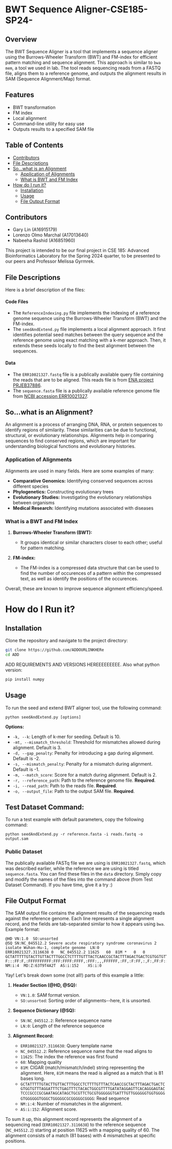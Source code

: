 # BWT Sequence Aligner-CSE185-SP24-

## Overview
The BWT Sequence Aligner is a tool that implements a sequence aligner using the Burrows-Wheeler Transform (BWT) and FM-index for efficient pattern matching and sequence alignment. This approach is similar to `bwa mem`, a tool we used in lab. The tool reads sequencing reads from a FASTQ file, aligns them to a reference genome, and outputs the alignment results in SAM (Sequence Alignment/Map) format.

## Features
- BWT transformation
- FM index
- Local alignment
- Command-line utility for easy use
- Outputs results to a specified SAM file

## Table of Contents

- [Contributors](#contributors)
- [File Descriptions](#file-descriptions)
- [So...what is an Alignment](#sowhat-is-an-alignment)
  - [Application of Alignments](#application-of-alignments)
  - [What is BWT and FM Index](#what-is-bwt-and-fm-index)
- [How do I run it?](#how-do-i-run-it)
  - [Installation](#installation)
  - [Usage](#usage)
  - [File Output Format](#file-output-format)

## Contributors

- Gary Lin (A16915179)
- Lorenzo Olmo Marchal (A17013640)
- Nabeeha Rashid (A16851960)

This project is intended to be our final project in CSE 185: Advanced Bioinformatics Laboratory for the Spring 2024 quarter, to be presented to our peers and Professor Melissa Gyrmrek.

## File Descriptions
Here is a brief description of the files:

#### Code Files
- The `ReferenceIndexing.py` file implements the indexing of a reference genome sequence using the Burrows-Wheeler Transform (BWT) and the FM-index. 
- The `seedAndExtend.py` file implements a local alignment approach. It first identifies potential seed matches between the query sequence and the reference genome using exact matching with a k-mer approach. Then, it extends these seeds locally to find the best alignment between the sequences. 

#### Data
- The `ERR10021327.fastq` file is a publically available query file containing the reads that are to be aligned. This reads file is from [ENA project PRJEB37886](https://www.ebi.ac.uk/ena/browser/view/PRJEB37886). 
- The `sequence.fasta` file is a publically available reference genome file from [NCBI accession ERR10021327](https://www.ncbi.nlm.nih.gov/nuccore/NC_045512.2).

## So...what is an Alignment?
An alignment is a process of arranging DNA, RNA, or protein sequences to identify regions of similarity. These similarities can be due to functional, structural, or evolutionary relationships. Alignments help in comparing sequences to find conserved regions, which are important for understanding biological functions and evolutionary histories.

### Application of Alignments
Alignments are used in many fields. Here are some examples of many:
- **Comparative Genomics:** Identifying conserved sequences across different species
- **Phylogenetics:** Constructing evolutionary trees
- **Evolutionary Studies:** Investigating the evolutionary relationships between organisms
- **Medical Research:** Identifying mutations associated with diseases

### What is a BWT and FM Index

1. **Burrows-Wheeler Transform (BWT):**
   - It groups identical or similar characters closer to each other; useful for pattern matching.

2. **FM-index:**
   - The FM-index is a compressed data structure that can be used to find the number of occurences of a pattern within the compressed text, as well as identify the positions of the occurences.

Overall, these are known to improve sequence alignment efficiency/speed.

# How do I Run it?

## Installation
Clone the repository and navigate to the project directory:
```sh
git clone https://github.com/ADDOURLINKHERe
cd ADD
```

ADD REQUIREMENTS AND VERSIONS HEREEEEEEEEE. Also what python version:
```sh
pip install numpy
```

## Usage

To run the seed and extend BWT aligner tool, use the following command:

```
python seedAndExtend.py [options]
```

**Options:**

- `-k, --k`: Length of k-mer for seeding. Default is 10.
- `-mt, --mismatch_threshold`: Threshold for mismatches allowed during alignment. Default is 3.
- `-d, --gap_penalty`: Penalty for introducing a gap during alignment. Default is -2.
- `-s, --mismatch_penalty`: Penalty for a mismatch during alignment. Default is -1.
- `-m, --match_score`: Score for a match during alignment. Default is 2.
- `-r, --reference_path`: Path to the reference genome file. **Required**.
- `-i, --read_path`: Path to the reads file. **Required**.
- `-o, --output_file`: Path to the output SAM file. **Required**.

## Test Dataset Command:

To run a test example with default parameters, copy the following command:

```
python seedAndExtend.py -r reference.fasta -i reads.fastq -o output.sam
```

### Public Dataset 
The publically available FASTq file we are using is `ERR10021327.fastq`, which was described earlier, while the reference we are using is titled `sequence.fasta`. You can find these files in the `data` directory. Simply copy and modify the names of the files into the command above (from Test Dataset Command). If you have time, give it a try :)

## File Output Format
The SAM output file contains the alignment results of the sequencing reads against the reference genome. Each line represents a single alignment record, and the fields are tab-separated similar to how it appears using `bwa`. Example format:
```plaintext
@HD	VN:1.0	SO:unsorted
@SQ	SN:NC_045512.2 Severe acute respiratory syndrome coronavirus 2 isolate Wuhan-Hu-1, complete genome	LN:0
ERR10021327.3116638	0	NC_045512.2	11625	60	81M	*	0	0	GCTATTTTTGTACTTGTTACTTTGGCCTCTTTTGTTTACTCAACCGCTACTTTAGACTGACTCGTGGTGTTTAGGATTTCTGAGTTTCTACACTGGCGTTTTGATATAGGAGTTCACAGGGAGTACTCCCGCCCGCGAATAGCATAGCTGCGTTCTGCGTGGGGGGTGATTTGTTGGGGGGTGGTGGGGGTGGGGGGTGGGCTGGGGGCGCGGGGGCGGGG	F:::FF:F,:FFFFFFFFFF:FFF:FFFF:FFFF,:FFF:,,,FFFFFF,:FF,:F:FF,:,F:,FF:F::F,,F,:,,:F,,FFF,FFFFFF,FF:F,,:,F,F:F,,F,,,:,:F,FFF,,,,F,,:F,,:F,,:,,,,FF:,:F,FF,,,,,,,,,,,,,,,F,,,,,,F,,,FFF,F:FF,:F,,,,FFF,:,,F::,,FF,FF,,,,F:,F,F,,:	NM:i:4	MD:Z:63T9T4A2T	AS:i:152	XS:i:0
```

Yay! Let's break down some (not all!) parts of this example a little:

1. **Header Section (@HD, @SQ):**
   - `VN:1.0`: SAM format version.
   - `SO:unsorted`: Sorting order of alignments--here, it is unsorted.

2. **Sequence Dictionary (@SQ):**
   - `SN:NC_045512.2`: Reference sequence name 
   - `LN:0`: Length of the reference sequence 

3. **Alignment Record:**
   - `ERR10021327.3116638`: Query template name 
   - `NC_045512.2`: Reference sequence name that the read aligns to
   - `11625`: The index the reference was first found
   - `60`: Mapping quality 
   - `81M`: CIGAR (match/mismatch/indel) string representing the alignment. Here, `81M` means the read is aligned as a match that is 81 bases long.
   - `GCTATTTTTGTACTTGTTACTTTGGCCTCTTTTGTTTACTCAACCGCTACTTTAGACTGACTCGTGGTGTTTAGGATTTCTGAGTTTCTACACTGGCGTTTTGATATAGGAGTTCACAGGGAGTACTCCCGCCCGCGAATAGCATAGCTGCGTTCTGCGTGGGGGGTGATTTGTTGGGGGGTGGTGGGGGTGGGGGGTGGGCTGGGGGCGCGGGGGCGGGG`: Read sequence
   - `NM:i:4`: Number of mismatches in the alignment.
   - `AS:i:152`: Alignment score.

To sum it up, this alignment record represents the alignment of a sequencing read (`ERR10021327.3116638`) to the reference sequence (`NC_045512.2`) starting at position 11625 with a mapping quality of 60. The alignment consists of a match (81 bases) with 4 mismatches at specific positions.
